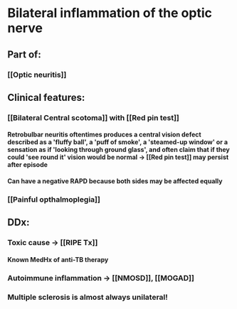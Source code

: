 # Bilateral inflammation of the optic nerve 
## Part of:
### [[Optic neuritis]]
## Clinical features:
### [[Bilateral Central scotoma]] with [[Red pin test]]
#### Retrobulbar neuritis oftentimes produces a central vision defect described as a 'fluffy ball', a 'puff of smoke', a 'steamed-up window' or a sensation as if 'looking through ground glass', and often claim that if they could 'see round it' vision would be normal -> [[Red pin test]] may persist after episode
#### Can have a negative RAPD because both sides may be affected equally 
### [[Painful opthalmoplegia]]
## DDx:
### Toxic cause -> [[RIPE Tx]]
#### Known MedHx of anti-TB therapy
### Autoimmune inflammation -> [[NMOSD]], [[MOGAD]]
### Multiple sclerosis is almost always unilateral!
